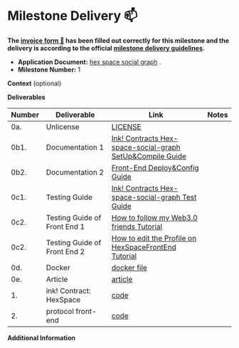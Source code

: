 # Milestone Delivery :mailbox:

**The [invoice form :pencil:](https://docs.google.com/forms/d/e/1FAIpQLSfmNYaoCgrxyhzgoKQ0ynQvnNRoTmgApz9NrMp-hd8mhIiO0A/viewform) has been filled out correctly for this milestone and the delivery is according to the official [milestone delivery guidelines](https://github.com/w3f/Grants-Program/blob/master/docs/milestone-deliverables-guidelines.md).**  

* **Application Document:** [hex space social graph](https://github.com/w3f/Grants-Program/blob/master/applications/hex.md) .
* **Milestone Number:**  1

**Context** (optional)

**Deliverables**

| Number | Deliverable | Link | Notes |
| ------------- | ------------- | ------------- |------------- |
| 0a. |  Unlicense |[LICENSE](https://github.com/rust-0x0/hex-space-protocol-substrate/blob/9123f9503f45a89958bef6c96eb308b82dd7f3a6/LICENSE)||
| 0b1. | Documentation 1|[Ink! Contracts Hex-space-social-graph SetUp&Compile Guide](https://github.com/rust-0x0/hex-space-protocol-substrate/blob/9123f9503f45a89958bef6c96eb308b82dd7f3a6/README.md)||
| 0b2. | Documentation 2|[Front-End Deploy&Config Guide](https://github.com/rust-0x0/hex-space-protocol-front-end/blob/508ca3ccf0459e975445eded2b084efbc34c6a6a/README.md)||
| 0c1. | Testing Guide | [Ink! Contracts Hex-space-social-graph  Test Guide](https://github.com/rust-0x0/hex-space-protocol-docs/blob/6ce9707bed58832e262cba236e07d1f8a9dc3e39/README.md)||
| 0c2. | Testing Guide of Front End  1| [How to follow my Web3.0 friends Tutorial](https://github.com/rust-0x0/hex-space-protocol-docs/blob/6ce9707bed58832e262cba236e07d1f8a9dc3e39/Follow.md)||
| 0c2. | Testing Guide  of Front End  2| [How to edit the Profile on HexSpaceFrontEnd  Tutorial](https://github.com/rust-0x0/hex-space-protocol-docs/blob/6ce9707bed58832e262cba236e07d1f8a9dc3e39/Profile.md)||
| 0d. | Docker | [docker file](https://github.com/rust-0x0/hex-space-protocol-front-end/blob/508ca3ccf0459e975445eded2b084efbc34c6a6a/Dockerfile) ||
| 0e. | Article | [article](https://medium.com/@rust.0x0/hex-space-social-graph-487c548c2391)||
| 1. |  ink! Contract: HexSpace | [code](https://github.com/rust-0x0/hex-space-protocol-substrate/tree/9123f9503f45a89958bef6c96eb308b82dd7f3a6/hex_space_social_graph) |  |
| 2. |  protocol front-end  | [code](https://github.com/rust-0x0/hex-space-protocol-front-end/tree/508ca3ccf0459e975445eded2b084efbc34c6a6a)|  |


**Additional Information**

